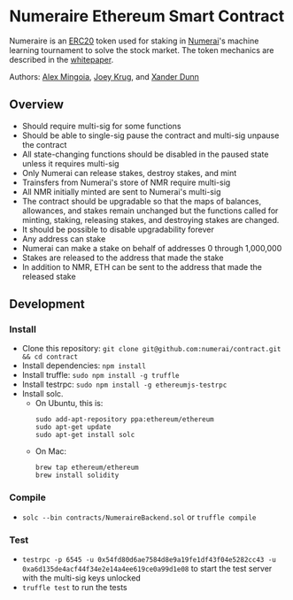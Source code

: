 # Numeraire Ethereum Smart Contract

Numeraire is an [ERC20](https://github.com/ethereum/EIPs/issues/20) token used for staking in [Numerai](https://numer.ai)'s machine learning tournament to solve the stock market.  The token mechanics are described in the [whitepaper](https://numer.ai/whitepaper.pdf).

Authors: [Alex Mingoia](https://github.com/alexmingoia), [Joey Krug](https://github.com/joeykrug), and [Xander Dunn](https://github.com/xanderdunn)

## Overview
- Should require multi-sig for some functions
- Should be able to single-sig pause the contract and multi-sig unpause the contract
- All state-changing functions should be disabled in the paused state unless it requires multi-sig
- Only Numerai can release stakes, destroy stakes, and mint
- Trainsfers from Numerai's store of NMR require multi-sig
- All NMR initially minted are sent to Numerai's multi-sig
- The contract should be upgradable so that the maps of balances, allowances, and stakes remain unchanged but the functions called for minting, staking, releasing stakes, and destroying stakes are changed.
- It should be possible to disable upgradability forever
- Any address can stake
- Numerai can make a stake on behalf of addresses 0 through 1,000,000
- Stakes are released to the address that made the stake
- In addition to NMR, ETH can be sent to the address that made the released stake

## Development

### Install
- Clone this repository: `git clone git@github.com:numerai/contract.git && cd contract`
- Install dependencies: `npm install`
- Install truffle: `sudo npm install -g truffle`
- Install testrpc: `sudo npm install -g ethereumjs-testrpc`
- Install solc.  
  - On Ubuntu, this is:
    ```
    sudo add-apt-repository ppa:ethereum/ethereum
    sudo apt-get update
    sudo apt-get install solc
    ```
  - On Mac:
    ```
    brew tap ethereum/ethereum
    brew install solidity
    ```


### Compile
- `solc --bin contracts/NumeraireBackend.sol` or `truffle compile`

### Test
- `testrpc -p 6545 -u 0x54fd80d6ae7584d8e9a19fe1df43f04e5282cc43 -u 0xa6d135de4acf44f34e2e14a4ee619ce0a99d1e08` to start the test server with the multi-sig keys unlocked
- `truffle test` to run the tests
